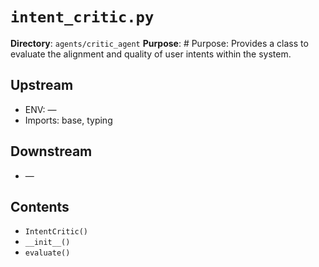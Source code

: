 # `intent_critic.py`

**Directory**: `agents/critic_agent`
**Purpose**: # Purpose: Provides a class to evaluate the alignment and quality of user intents within the system.

## Upstream
- ENV: —
- Imports: base, typing

## Downstream
- —

## Contents
- `IntentCritic()`
- `__init__()`
- `evaluate()`